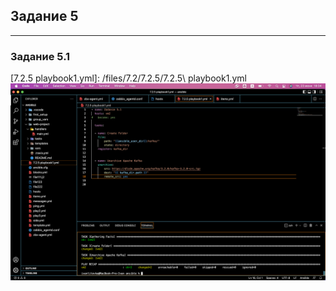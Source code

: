 ## Задание 5

---

### Задание 5.1

[7.2.5 playbook1.yml]: /files/7.2/7.2.5/7.2.5\ playbook1.yml
![](/img/7.2.5.1.png)
